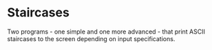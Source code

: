 # Staircases
Two programs - one simple and one more advanced - that print ASCII staircases to the screen depending on input specifications.
